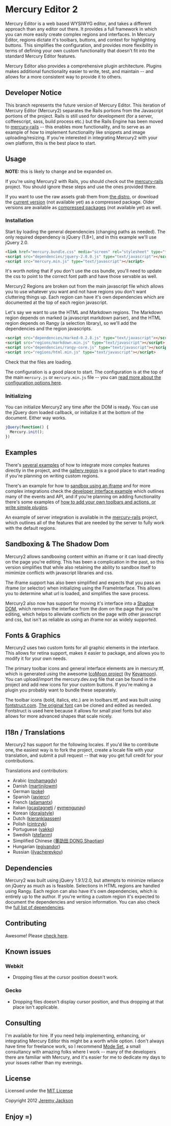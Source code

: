 Mercury Editor 2
================

Mercury Editor is a web based WYSIWYG editor, and takes a different approach than any editor out there. It provides a full framework in which you can more easily create complex regions and interfaces. In Mercury Editor, regions dictate it's toolbars, buttons, and context for highlighting buttons. This simplifies the configuration, and provides more flexibility in terms of defining your own custom functionality that doesn't fit into the standard Mercury Editor features.

Mercury Editor also provides a comprehensive plugin architecture. Plugins makes additional functionality easier to write, test, and maintain -- and allows for a more consistent way to provide it to others.


## Developer Notice

This branch represents the future version of Mercury Editor. This iteration of Mercury Editor (Mercury2) separates the Rails portions from the Javascript portions of the project. Rails is still used for development (for a server, coffeescript, sass, build process etc.) but the Rails Engine has been moved to [mercury-rails](https://github.com/jejacks0n/mercury-rails) -- this enables more functionality, and to serve as an example of how to implement functionality like snippets and image uploading/resizing. If you're interested in integrating Mercury2 with your own platform, this is the best place to start.


## Usage

**NOTE:** this is likely to change and be expanded on.

If you're using Mercury2 with Rails, you should check out the [mercury-rails](https://github.com/jejacks0n/mercury-rails) project. You should ignore these steps and use the ones provided there.

If you want to use the raw assets grab them from [the distro](https://github.com/jejacks0n/mercury/tree/mercury2/distro), or download the [current version]() (not available yet) as a compressed package. Older versions are available as [compressed packages]() (not available yet) as well.

### Installation

Start by loading the general dependencies (changing paths as needed). The only required dependency is jQuery (1.8+), and in this example we'll use jQuery 2.0.

```html
<link href="mercury.bundle.css" media="screen" rel="stylesheet" type="text/css">
<script src="dependencies/jquery-2.0.0.js" type="text/javascript"></script>
<script src="mercury.min.js" type="text/javascript"></script>
```

It's worth noting that if you don't use the css bundle, you'll need to update the css to point to the correct font path and have those servable as well.

Mercury2 Regions are broken out from the main javascript file which allows you to use whatever you want and not have regions you don't want cluttering things up. Each region can have it's own dependencies which are documented at the top of each region javascript.

Let's say we want to use the HTML and Markdown regions. The Markdown region depends on marked (a javascript markdown parser), and the HTML region depends on Rangy (a selection library), so we'll add the dependencies and the region javascripts.

```html
<script src="dependencies/marked-0.2.8.js" type="text/javascript"></script>
<script src="regions/markdown.min.js" type="text/javascript"></script>
<script src="dependencies/rangy-core.js" type="text/javascript"></script>
<script src="regions/html.min.js" type="text/javascript"></script>
```

Check that the files are loading.

The configuration is a good place to start. The configuration is at the top of the main `mercury.js` or `mercury.min.js` file -- you can [read more about the configuration options here](https://github.com/jejacks0n/mercury/blob/mercury2/lib/javascripts/mercury/config.coffee).

### Initializing

You can initialize Mercury2 any time after the DOM is ready. You can use the jQuery dom loaded callback, or initialize it at the bottom of the document. Either way works.

```javascript
jQuery(function() {
  Mercury.init();
})
```


## Examples

There's [several examples](https://github.com/jejacks0n/mercury/tree/mercury2/examples) of how to integrate more complex features directly in the project, and the [gallery region](https://github.com/jejacks0n/mercury/blob/mercury2/lib/javascripts/mercury/regions/gallery.coffee) is a good place to start reading if you're planning on writing custom regions.

There's an example for how to [sandbox using an iframe](https://github.com/jejacks0n/mercury/blob/mercury2/examples/frame.haml) and for more complex integrations check the [developer interface example](https://github.com/jejacks0n/mercury/blob/mercury2/examples/assets/developer_interface.coffee) which outlines many of the events and API, and if you're planning on adding functionality there's some examples of [how to add your own toolbars and actions, or write simple plugins](https://github.com/jejacks0n/mercury/blob/mercury2/examples/assets/adding_functionality.coffee).

An example of server integration is available in the [mercury-rails](https://github.com/jejacks0n/mercury-rails) project, which outlines all of the features that are needed by the server to fully work with the default regions.


## Sandboxing & The Shadow Dom

Mercury2 allows sandboxing content within an iframe or it can load directly on the page you're editing. This has been a complication in the past, so this version simplifies that while also retaining the ability to sandbox itself to mimimize conflicts with javascript libraries and css.

The iframe support has also been simplified and expects that you pass an iframe (or selector) when initializing using the FrameInterface. This allows you to determine what url is loaded, and simplifies the save process.

Mercury2 also now has support for moving it's interface into a [Shadow DOM](http://glazkov.com/2011/01/14/what-the-heck-is-shadow-dom), which removes the interface from the dom on the page that you're editing, which helps to alleviate conflicts on the page with other javascript and css, but isn't as reliable as using an iframe nor as widely supported.


## Fonts & Graphics

Mercury2 uses two custom fonts for all graphic elements in the interface. This allows for retina support, makes it easier to package, and allows you to modify it for your own needs.

The primary toolbar icons and general interface elements are in mercury.ttf, which is generated using the awesome [IcoMoon project](http://icomoon.io/app/) (by [Keyamoon](https://twitter.com/keyamoon)). You can upload/import the mercury.dev.svg file that can be found in the project and add new icons for your custom buttons. If you're making a plugin you probably want to bundle these separately.

The toolbar icons (bold, italics, etc.) are in toolbars.ttf, and was built using [fontstruct.com](http://fontstruct.com/). [The original font](http://fontstruct.com/fontstructions/show/797530) can be cloned and edited as needed. Fontstruct is used here because it allows for small pixel fonts but also allows for more advanced shapes that scale nicely.


## I18n / Translations

Mercury2 has support for the following locales.  If you'd like to contribute one, the easiest way is to fork the project, create a locale file with your translation, and submit a pull request -- that way you get full credit for your contributions.

Translations and contributors:
- Arabic ([mohamagdy](https://github.com/mohamagdy))
- Danish ([martinjlowm](https://github.com/martinjlowm))
- German ([poke](https://github.com/poke))
- Spanish ([javiercr](https://github.com/javiercr))
- French ([adamantx](https://github.com/adamantx))
- Italian ([gcastagneti](https://github.com/gcastagnet) / [eymengunay](https://github.com/eymengunay))
- Korean ([dorajistyle](https://github.com/dorajistyle))
- Dutch ([kieranklaassen](https://github.com/kieranklaassen))
- Polish ([cintrzyk](https://github.com/cintrzyk))
- Portuguese ([yakko](https://github.com/yakko))
- Swedish ([stefanm](https://github.com/stefanm))
- Simplified Chinese ([董劭田 DONG Shaotian](https://github.com/richarddong))
- Hungarian ([egivandor](https://github.com/egivandor))
- Russian ([ilyacherevkov](https://github.com/ilyacherevkov))


## Dependencies

Mercury2 was built using jQuery 1.9.1/2.0, but attempts to minimize reliance on jQuery as much as is feasible. Selections in HTML regions are handled using Rangy. Each region can also have it's own dependencies, which is entirely up to the author. If you're writing a custom region it's expected to document the dependencies and version information. You can also check the [full list of dependencies](https://github.com/jejacks0n/mercury/blob/mercury2/lib/javascripts/mercury/dependencies.coffee).


## Contributing

Awesome! Please [check here](https://github.com/jejacks0n/mercury/blob/mercury2/CONTRIBUTING.md).


## Known issues

### Webkit

- Dropping files at the cursor position doesn't work.

### Gecko

- Dropping files doesn't display cursor position, and thus dropping at that place isn't applicable.


## Consulting

I'm available for hire. If you need help implementing, enhancing, or integrating Mercury Editor this might be a worth while option. I don't always have time for freelance work, so I recommend [Mode Set](http://modeset.com), a small consultancy with amazing folks where I work -- many of the developers there are familiar with Mercury, and it's easier for me to dedicate my days to your issues rather than my evenings.


## License

Licensed under the [MIT License](http://opensource.org/licenses/mit-license.php)

Copyright 2012 [Jeremy Jackson](https://github.com/jejacks0n)


## Enjoy =)
